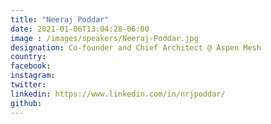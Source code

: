 ```yaml
---
title: "Neeraj Poddar"
date: 2021-01-06T13:04:28-06:00
image : /images/speakers/Neeraj-Poddar.jpg
designation: Co-founder and Chief Architect @ Aspen Mesh
country: 
facebook: 
instagram: 
twitter: 
linkedin: https://www.linkedin.com/in/nrjpoddar/
github: 
---
```



